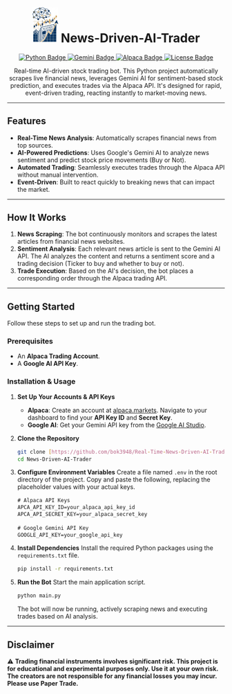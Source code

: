 <h1 align="center">
  <img src="./logo.png" alt="Logo" width="60"/>
  News-Driven-AI-Trader
</h1>

<div align="center">
  <a href="https://www.python.org/">
    <img src="https://img.shields.io/badge/Python-3776AB?style=for-the-badge&logo=python&logoColor=white" alt="Python Badge">
  </a>
  <a href="https://ai.google.dev/gemini-api">
    <img src="https://img.shields.io/badge/Google%20Gemini-886FBF?style=for-the-badge&logo=googlegemini&logoColor=white" alt="Gemini Badge">
  </a>
  <a href="https://alpaca.markets/">
    <img src="https://img.shields.io/badge/Alpaca-00B45D?style=for-the-badge&logo=alpaca-markets&logoColor=white" alt="Alpaca Badge">
  </a>
  <a href="https://github.com/bok3948/Real-Time-News-Driven-AI-Trader/blob/main/LICENSE">
    <img src="https://img.shields.io/github/license/bok3948/Real-Time-News-Driven-AI-Trader?style=for-the-badge" alt="License Badge">
  </a>
</div>

<p align="center">
  Real-time AI-driven stock trading bot. This Python project automatically scrapes live financial news, leverages Gemini AI for sentiment-based stock prediction, and executes trades via the Alpaca API. It's designed for rapid, event-driven trading, reacting instantly to market-moving news.
</p>

***

## Features

* **Real-Time News Analysis**: Automatically scrapes financial news from top sources.
* **AI-Powered Predictions**: Uses Google's Gemini AI to analyze news sentiment and predict stock price movements (Buy or Not).
* **Automated Trading**: Seamlessly executes trades through the Alpaca API without manual intervention.
* **Event-Driven**: Built to react quickly to breaking news that can impact the market.

***

## How It Works

1.  **News Scraping**: The bot continuously monitors and scrapes the latest articles from financial news websites.
2.  **Sentiment Analysis**: Each relevant news article is sent to the Gemini AI API. The AI analyzes the content and returns a sentiment score and a trading decision (Ticker to buy and whether to buy or not).
3.  **Trade Execution**: Based on the AI's decision, the bot places a corresponding order through the Alpaca trading API.

***

## Getting Started

Follow these steps to set up and run the trading bot.

### Prerequisites

* An **Alpaca Trading Account**.
* A **Google AI API Key**.

### Installation & Usage

1.  **Set Up Your Accounts & API Keys**
    * **Alpaca**: Create an account at [alpaca.markets](https://alpaca.markets/). Navigate to your dashboard to find your **API Key ID** and **Secret Key**.
    * **Google AI**: Get your Gemini API key from the [Google AI Studio](https://ai.google.dev/gemini-api/docs/api-key).

2.  **Clone the Repository**
    ```bash
    git clone [https://github.com/bok3948/Real-Time-News-Driven-AI-Trader.git](https://github.com/bok3948/Real-Time-News-Driven-AI-Trader.git)
    cd News-Driven-AI-Trader
    ```

3.  **Configure Environment Variables**
    Create a file named `.env` in the root directory of the project. Copy and paste the following, replacing the placeholder values with your actual keys.
    ```env
    # Alpaca API Keys
    APCA_API_KEY_ID=your_alpaca_api_key_id
    APCA_API_SECRET_KEY=your_alpaca_secret_key

    # Google Gemini API Key
    GOOGLE_API_KEY=your_google_api_key
    ```

4.  **Install Dependencies**
    Install the required Python packages using the `requirements.txt` file.
    ```bash
    pip install -r requirements.txt
    ```

5.  **Run the Bot**
    Start the main application script.
    ```bash
    python main.py
    ```
    The bot will now be running, actively scraping news and executing trades based on AI analysis.

***

## Disclaimer

⚠️ **Trading financial instruments involves significant risk. This project is for educational and experimental purposes only. Use it at your own risk. The creators are not responsible for any financial losses you may incur. Please use Paper Trade.**
